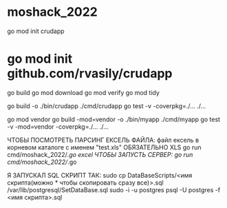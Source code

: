 # moshack_2022

go mod init crudapp
# go mod init github.com/rvasily/crudapp
go build
go mod download
go mod verify
go mod tidy

go build  -o ./bin/crudapp ./cmd/crudapp
go test -v -coverpkg=./... ./...

go mod vendor
go build -mod=vendor -o ./bin/myapp ./cmd/myapp
go test -v -mod=vendor -coverpkg=./... ./...


ЧТОБЫ ПОСМОТРЕТЬ ПАРСИНГ ЕКСЕЛЬ ФАЙЛА: файл ексель в корневом каталоге с именем "test.xls" ОБЯЗАТЕЛЬНО XLS
 go run cmd/moshack_2022/*.go excel
ЧТОБЫ ЗАПУСТЬ СЕРВЕР:
 go run cmd/moshack_2022/*.go
 
 Я ЗАПУСКАЛ SQL СКРИПТ ТАК:
 	sudo cp DataBaseScripts/<имя скрипта(можно * чтобы скопировать сразу все)>.sql /var/lib/postgresql/SetDataBase.sql
	sudo -i -u postgres
	psql -U postgres -f <имя скрипта>.sql
